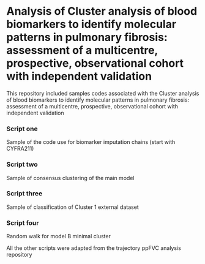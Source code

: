 # Analysis of Cluster analysis of blood biomarkers to identify molecular patterns in pulmonary fibrosis: assessment of a multicentre, prospective, observational cohort with independent validation
This repository included samples codes associated with the Cluster analysis of blood biomarkers to identify molecular patterns in pulmonary fibrosis: assessment of a multicentre, prospective, observational cohort with independent validation

### Script one
Sample of the code use for biomarker imputation chains (start with CYFRA211)

### Script two
Sample of consensus clustering of the main model

### Script three
Sample of classification of Cluster 1 external dataset

### Script four
Random walk for model B minimal cluster

All the other scripts were adapted from the trajectory ppFVC analysis repository

